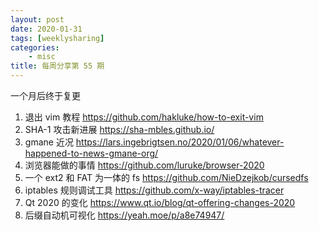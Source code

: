 ```yaml
---
layout: post
date: 2020-01-31
tags: [weeklysharing]
categories:
    - misc
title: 每周分享第 55 期
---
```


一个月后终于复更

1. 退出 vim 教程 https://github.com/hakluke/how-to-exit-vim
2. SHA-1 攻击新进展 https://sha-mbles.github.io/
3. gmane 近况 https://lars.ingebrigtsen.no/2020/01/06/whatever-happened-to-news-gmane-org/
4. 浏览器能做的事情 https://github.com/luruke/browser-2020
5. 一个 ext2 和 FAT 为一体的 fs https://github.com/NieDzejkob/cursedfs
6. iptables 规则调试工具 https://github.com/x-way/iptables-tracer
7. Qt 2020 的变化 https://www.qt.io/blog/qt-offering-changes-2020
8. 后缀自动机可视化 https://yeah.moe/p/a8e74947/
